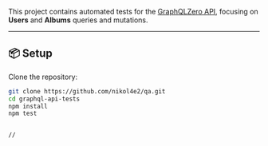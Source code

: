 
This project contains automated tests for the [GraphQLZero API](https://graphqlzero.almansi.me/api), focusing on **Users** and **Albums** queries and mutations.

---

## 📦 Setup

Clone the repository:
```bash
git clone https://github.com/nikol4e2/qa.git
cd graphql-api-tests
npm install
npm test


//
